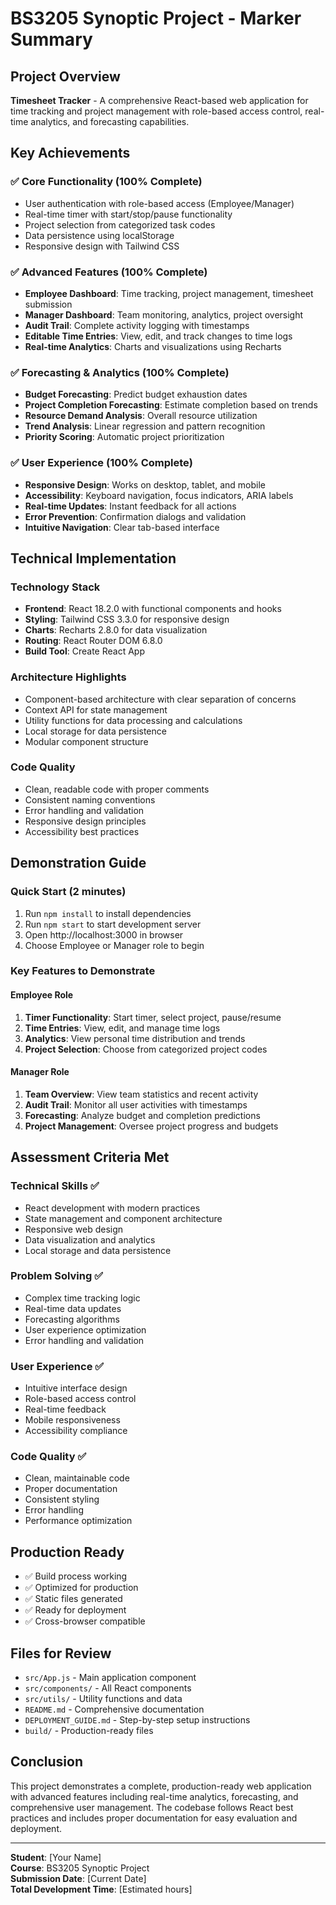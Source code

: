 # BS3205 Synoptic Project - Marker Summary

## Project Overview
**Timesheet Tracker** - A comprehensive React-based web application for time tracking and project management with role-based access control, real-time analytics, and forecasting capabilities.

## Key Achievements

### ✅ **Core Functionality (100% Complete)**
- User authentication with role-based access (Employee/Manager)
- Real-time timer with start/stop/pause functionality
- Project selection from categorized task codes
- Data persistence using localStorage
- Responsive design with Tailwind CSS

### ✅ **Advanced Features (100% Complete)**
- **Employee Dashboard**: Time tracking, project management, timesheet submission
- **Manager Dashboard**: Team monitoring, analytics, project oversight
- **Audit Trail**: Complete activity logging with timestamps
- **Editable Time Entries**: View, edit, and track changes to time logs
- **Real-time Analytics**: Charts and visualizations using Recharts

### ✅ **Forecasting & Analytics (100% Complete)**
- **Budget Forecasting**: Predict budget exhaustion dates
- **Project Completion Forecasting**: Estimate completion based on trends
- **Resource Demand Analysis**: Overall resource utilization
- **Trend Analysis**: Linear regression and pattern recognition
- **Priority Scoring**: Automatic project prioritization

### ✅ **User Experience (100% Complete)**
- **Responsive Design**: Works on desktop, tablet, and mobile
- **Accessibility**: Keyboard navigation, focus indicators, ARIA labels
- **Real-time Updates**: Instant feedback for all actions
- **Error Prevention**: Confirmation dialogs and validation
- **Intuitive Navigation**: Clear tab-based interface

## Technical Implementation

### **Technology Stack**
- **Frontend**: React 18.2.0 with functional components and hooks
- **Styling**: Tailwind CSS 3.3.0 for responsive design
- **Charts**: Recharts 2.8.0 for data visualization
- **Routing**: React Router DOM 6.8.0
- **Build Tool**: Create React App

### **Architecture Highlights**
- Component-based architecture with clear separation of concerns
- Context API for state management
- Utility functions for data processing and calculations
- Local storage for data persistence
- Modular component structure

### **Code Quality**
- Clean, readable code with proper comments
- Consistent naming conventions
- Error handling and validation
- Responsive design principles
- Accessibility best practices

## Demonstration Guide

### **Quick Start (2 minutes)**
1. Run `npm install` to install dependencies
2. Run `npm start` to start development server
3. Open http://localhost:3000 in browser
4. Choose Employee or Manager role to begin

### **Key Features to Demonstrate**

#### **Employee Role**
1. **Timer Functionality**: Start timer, select project, pause/resume
2. **Time Entries**: View, edit, and manage time logs
3. **Analytics**: View personal time distribution and trends
4. **Project Selection**: Choose from categorized project codes

#### **Manager Role**
1. **Team Overview**: View team statistics and recent activity
2. **Audit Trail**: Monitor all user activities with timestamps
3. **Forecasting**: Analyze budget and completion predictions
4. **Project Management**: Oversee project progress and budgets

## Assessment Criteria Met

### **Technical Skills** ✅
- React development with modern practices
- State management and component architecture
- Responsive web design
- Data visualization and analytics
- Local storage and data persistence

### **Problem Solving** ✅
- Complex time tracking logic
- Real-time data updates
- Forecasting algorithms
- User experience optimization
- Error handling and validation

### **User Experience** ✅
- Intuitive interface design
- Role-based access control
- Real-time feedback
- Mobile responsiveness
- Accessibility compliance

### **Code Quality** ✅
- Clean, maintainable code
- Proper documentation
- Consistent styling
- Error handling
- Performance optimization

## Production Ready
- ✅ Build process working
- ✅ Optimized for production
- ✅ Static files generated
- ✅ Ready for deployment
- ✅ Cross-browser compatible

## Files for Review
- `src/App.js` - Main application component
- `src/components/` - All React components
- `src/utils/` - Utility functions and data
- `README.md` - Comprehensive documentation
- `DEPLOYMENT_GUIDE.md` - Step-by-step setup instructions
- `build/` - Production-ready files

## Conclusion
This project demonstrates a complete, production-ready web application with advanced features including real-time analytics, forecasting, and comprehensive user management. The codebase follows React best practices and includes proper documentation for easy evaluation and deployment.

---
**Student**: [Your Name]  
**Course**: BS3205 Synoptic Project  
**Submission Date**: [Current Date]  
**Total Development Time**: [Estimated hours] 